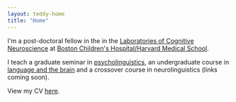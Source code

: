 ```yaml
---
layout: teddy-home
title: "Home"
---
```



I'm a post-doctoral fellow in the in the [Laboratories of Cognitive Neuroscience](www.ling.upenn.edu) at [Boston Children's Hospital/Harvard Medical School](/childlanglab).  

I teach a graduate seminar in [psycholinguistics](/ling607), an undergraduate course in [language and the brain](http://moonshots.langandbrain.com/) and a crossover course in neurolinguistics (links coming soon).

View my CV [here](https://www.dropbox.com/s/34x7jyla389eurp/kschuler-cv-feb2019.pdf?dl=0).

<!--stackedit_data:
eyJoaXN0b3J5IjpbLTYxOTc0MjMyOCwxODcwOTgyMzI2LDc4Nz
Q2NjY0N119
-->

